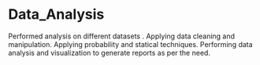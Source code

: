 # Data_Analysis
Performed analysis on different datasets . Applying data cleaning and manipulation. Applying probability and statical techniques. Performing data analysis and visualization to generate reports as per the need.

